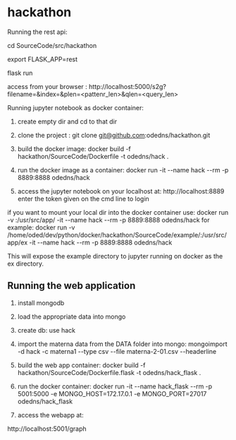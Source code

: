 # hackathon

Running the rest api:

cd SourceCode/src/hackathon

export FLASK_APP=rest

flask run

access from your browser :
http://localhost:5000/s2g?filename=<filename in DATA folder>&index=<column index in csv>&plen=<pattenr_len>&qlen=<query_len>

  
Running jupyter notebook as docker container:
1. create empty dir and cd to that dir
 
2. clone the project :
	git clone git@github.com:odedns/hackathon.git
3. build the docker image:
	docker build -f hackathon/SourceCode/Dockerfile -t odedns/hack .
4. run the docker image as a container:
	docker run -it --name hack --rm -p 8889:8888   odedns/hack 

5. access the jupyter notebook on your localhost at:
	http://localhost:8889
	enter the token given on the cmd line to login
	

if you want to mount your local dir into the docker container use:
docker run  -v <your local dir>:/usr/src/app/<name of dir> -it --name hack --rm -p 8889:8888   odedns/hack 
for example:
docker run  -v /home/oded/dev/python/docker/hackathon/SourceCode/example/:/usr/src/app/ex -it --name hack --rm -p 8889:8888   odedns/hack 

This will expose the example directory to jupyter running on docker as the ex directory.


Running the web application
---------------------------
1. install mongodb
2. load the appropriate data into mongo
3. create db:
 use hack
4. import the materna data from the DATA folder into mongo:
mongoimport -d hack -c materna1 --type csv --file materna-2-01.csv --headerline

5. build the web app container:
docker build -f hackathon/SourceCode/Dockerfile.flask -t odedns/hack_flask .

6. run the docker container:
docker run -it --name hack_flask --rm -p 5001:5000 -e MONGO_HOST=172.17.0.1 -e MONGO_PORT=27017 odedns/hack_flask 

7. access the webapp at:

http://localhost:5001/graph


